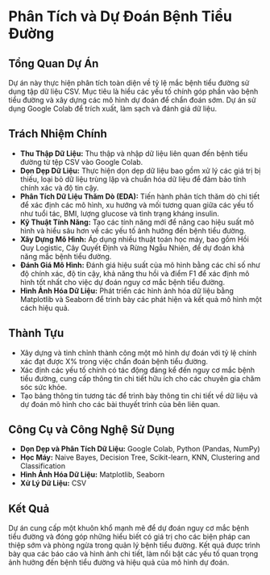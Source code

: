 # Phân Tích và Dự Đoán Bệnh Tiểu Đường

## Tổng Quan Dự Án
Dự án này thực hiện phân tích toàn diện về tỷ lệ mắc bệnh tiểu đường sử dụng tập dữ liệu CSV. Mục tiêu là hiểu các yếu tố chính góp phần vào bệnh tiểu đường và xây dựng các mô hình dự đoán để chẩn đoán sớm. Dự án sử dụng Google Colab để trích xuất, làm sạch và đánh giá dữ liệu.

## Trách Nhiệm Chính
- **Thu Thập Dữ Liệu:** Thu thập và nhập dữ liệu liên quan đến bệnh tiểu đường từ tệp CSV vào Google Colab.
- **Dọn Dẹp Dữ Liệu:** Thực hiện dọn dẹp dữ liệu bao gồm xử lý các giá trị bị thiếu, loại bỏ dữ liệu trùng lặp và chuẩn hóa dữ liệu để đảm bảo tính chính xác và độ tin cậy.
- **Phân Tích Dữ Liệu Thăm Dò (EDA):** Tiến hành phân tích thăm dò chi tiết để xác định các mô hình, xu hướng và mối tương quan giữa các yếu tố như tuổi tác, BMI, lượng glucose và tình trạng kháng insulin.
- **Kỹ Thuật Tính Năng:** Tạo các tính năng mới để nâng cao hiệu suất mô hình và hiểu sâu hơn về các yếu tố ảnh hưởng đến bệnh tiểu đường.
- **Xây Dựng Mô Hình:** Áp dụng nhiều thuật toán học máy, bao gồm Hồi Quy Logistic, Cây Quyết Định và Rừng Ngẫu Nhiên, để dự đoán khả năng mắc bệnh tiểu đường.
- **Đánh Giá Mô Hình:** Đánh giá hiệu suất của mô hình bằng các chỉ số như độ chính xác, độ tin cậy, khả năng thu hồi và điểm F1 để xác định mô hình tốt nhất cho việc dự đoán nguy cơ mắc bệnh tiểu đường.
- **Hình Ảnh Hóa Dữ Liệu:** Phát triển các hình ảnh hóa dữ liệu bằng Matplotlib và Seaborn để trình bày các phát hiện và kết quả mô hình một cách hiệu quả.

## Thành Tựu
- Xây dựng và tinh chỉnh thành công một mô hình dự đoán với tỷ lệ chính xác đạt được X% trong việc chẩn đoán bệnh tiểu đường.
- Xác định các yếu tố chính có tác động đáng kể đến nguy cơ mắc bệnh tiểu đường, cung cấp thông tin chi tiết hữu ích cho các chuyên gia chăm sóc sức khỏe.
- Tạo bảng thông tin tương tác để trình bày thông tin chi tiết về dữ liệu và dự đoán mô hình cho các bài thuyết trình của bên liên quan.

## Công Cụ và Công Nghệ Sử Dụng
- **Dọn Dẹp và Phân Tích Dữ Liệu:** Google Colab, Python (Pandas, NumPy)
- **Học Máy:** Naive Bayes, Decision Tree, Scikit-learn, KNN, Clustering and Classification
- **Hình Ảnh Hóa Dữ Liệu:** Matplotlib, Seaborn
- **Xử Lý Dữ Liệu:** CSV

## Kết Quả
Dự án cung cấp một khuôn khổ mạnh mẽ để dự đoán nguy cơ mắc bệnh tiểu đường và đóng góp những hiểu biết có giá trị cho các biện pháp can thiệp sớm và phòng ngừa trong quản lý bệnh tiểu đường. Kết quả được trình bày qua các báo cáo và hình ảnh chi tiết, làm nổi bật các yếu tố quan trọng ảnh hưởng đến bệnh tiểu đường và hiệu quả của mô hình dự đoán.

